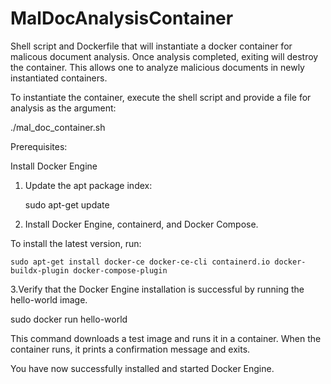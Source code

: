 # MalDocAnalysisContainer
 Shell script and Dockerfile that will instantiate a docker container for malicous document analysis. Once analysis completed, exiting will destroy the container. This allows one to analyze malicious documents in newly instantiated containers.


 To instantiate the container, execute the shell script and provide a file for analysis as the argument:


 ./mal_doc_container.sh <malicious file>


Prerequisites:

Install Docker Engine

1. Update the apt package index:

	sudo apt-get update


2. Install Docker Engine, containerd, and Docker Compose.

 
To install the latest version, run:


 	sudo apt-get install docker-ce docker-ce-cli containerd.io docker-buildx-plugin docker-compose-plugin


3.Verify that the Docker Engine installation is successful by running the hello-world image.


 sudo docker run hello-world


This command downloads a test image and runs it in a container. When the container runs, it prints a confirmation message and exits.

You have now successfully installed and started Docker Engine. 	
